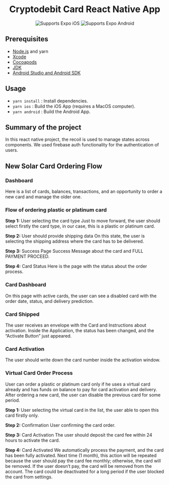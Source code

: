<!-- Title -->

<p  align="center">
<h1  align="center">Cryptodebit Card React Native App</h1>
</p>
<!-- Header -->
<p  align="center">
<!-- iOS -->
<img  alt="Supports Expo iOS"  longdesc="Supports Expo iOS"  src="https://img.shields.io/badge/iOS-000.svg?style=flat-square&logo=APPLE&labelColor=999999&logoColor=fff"  />
<!-- Android -->
<img  alt="Supports Expo Android"  longdesc="Supports Expo Android"  src="https://img.shields.io/badge/Android-000.svg?style=flat-square&logo=ANDROID&labelColor=A4C639&logoColor=fff"  />
</p>
<!-- Body -->

## Prerequisites

- [Node.js](https://nodejs.org) and yarn
- [Xcode](https://developer.apple.com/xcode)
- [Cocoapods](https://cocoapods.org)
- [JDK](https://www.oracle.com/java/technologies/downloads)
- [Android Studio and Android SDK](https://developer.android.com/studio)

## Usage

- `yarn install` : Install dependencies.
- `yarn ios` : Build the iOS App (requires a MacOS computer).
- `yarn android` : Build the Android App.

## Summary of the project
In this react native project, the recoil is used to manage states across components. We used firebase auth functionality for the authentication of users.

## New Solar Card Ordering Flow
### Dashboard
Here is a list of cards, balances, transactions, and an opportunity to order a new card and manage the older one.

### Flow of ordering plastic or platinum card
**Step 1:** User selecting the card type
Just to move forward, the user should select firstly the card type, in our case, this is a plastic or platinum card.

**Step 2:** User should provide shipping data
On this state, the user is selecting the shipping address where the card has to be delivered.

**Step 3:** Success Page
Success Message about the card and FULL PAYMENT PROCEED.

**Step 4:** Card Status
Here is the page with the status about the order process.

### Card Dashboard
On this page with active cards, the user can see a disabled card with the order date, status, and delivery prediction.

### Card Shipped
The user receives an envelope with the Card and Instructions about activation. Inside the Application, the status has been changed, and the “Activate Button” just appeared.

### Card Activation
The user should write down the card number inside the activation window.

### Virtual Card Order Process
User can order a plastic or platinum card only if he uses a virtual card already and has funds on balance to pay for card activation and delivery. After ordering a new card, the user can disable the previous card for some period.

**Step 1:** User selecting the virtual card in the list, the user able to open this card firstly only.

**Step 2:** Confirmation
User confirming the card order.

**Step 3:** Card Activation
The user should deposit the card fee within 24 hours to activate the card.

**Step 4:** Card Activated
We automatically process the payment, and the card has been fully activated. Next time (1 month), this action will be repeated because the user should pay the card fee monthly; otherwise, the card will be removed. If the user doesn’t pay, the card will be removed from the account. The card could be deactivated for a long period if the user blocked the card from settings.
